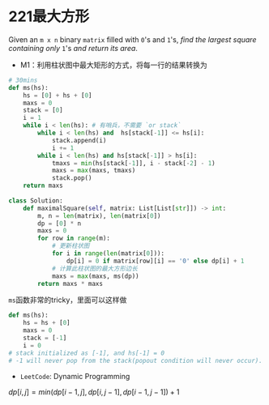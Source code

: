 # 221最大方形

Given an `m x n` binary `matrix` filled with `0`'s and `1`'s, *find the largest square containing only* `1`'s *and return its area*.

* M1：利用柱状图中最大矩形的方式，将每一行的结果转换为

```python
# 30mins
def ms(hs):
    hs = [0] + hs + [0]
    maxs = 0
    stack = [0]
    i = 1
    while i < len(hs): # 有哨兵，不需要 `or stack`
        while i < len(hs) and  hs[stack[-1]] <= hs[i]:
            stack.append(i)
            i += 1
        while i < len(hs) and hs[stack[-1]] > hs[i]:
            tmaxs = min(hs[stack[-1]], i - stack[-2] - 1)
            maxs = max(maxs, tmaxs)
            stack.pop()
    return maxs
        
class Solution:
    def maximalSquare(self, matrix: List[List[str]]) -> int:
        m, n = len(matrix), len(matrix[0])
        dp = [0] * n
        maxs = 0
        for row in range(m):
            # 更新柱状图
            for i in range(len(matrix[0])):
                dp[i] = 0 if matrix[row][i] == '0' else dp[i] + 1
            # 计算此柱状图的最大方形边长
            maxs = max(maxs, ms(dp))
        return maxs * maxs
```

`ms`函数非常的tricky，里面可以这样做

```python
def ms(hs):
    hs = hs + [0]
    maxs = 0
    stack = [-1]
    i = 0
# stack initialized as [-1], and hs[-1] = 0
# -1 will never pop from the stack(popout condition will never occur).
```





* `LeetCode`: Dynamic Programming

$dp[i, j] = min(dp[i-1, j], dp[i, j-1], dp[i-1, j-1]) + 1$

